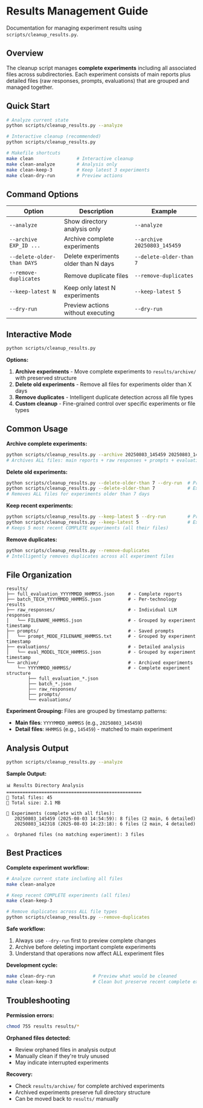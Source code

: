 # Results Management Guide

Documentation for managing experiment results using `scripts/cleanup_results.py`.

## Overview

The cleanup script manages **complete experiments** including all associated files across subdirectories. Each experiment consists of main reports plus detailed files (raw responses, prompts, evaluations) that are grouped and managed together.

## Quick Start

```bash
# Analyze current state
python scripts/cleanup_results.py --analyze

# Interactive cleanup (recommended)
python scripts/cleanup_results.py

# Makefile shortcuts
make clean                # Interactive cleanup
make clean-analyze        # Analysis only
make clean-keep-3         # Keep latest 3 experiments
make clean-dry-run        # Preview actions
```

## Command Options

| Option                     | Description                          | Example                     |
| -------------------------- | ------------------------------------ | --------------------------- |
| `--analyze`                | Show directory analysis only         | `--analyze`                 |
| `--archive EXP_ID ...`     | Archive complete experiments         | `--archive 20250803_145459` |
| `--delete-older-than DAYS` | Delete experiments older than N days | `--delete-older-than 7`     |
| `--remove-duplicates`      | Remove duplicate files               | `--remove-duplicates`       |
| `--keep-latest N`          | Keep only latest N experiments       | `--keep-latest 5`           |
| `--dry-run`                | Preview actions without executing    | `--dry-run`                 |

## Interactive Mode

```bash
python scripts/cleanup_results.py
```

**Options:**

1. **Archive experiments** - Move complete experiments to `results/archive/` with preserved structure
2. **Delete old experiments** - Remove all files for experiments older than X days
3. **Remove duplicates** - Intelligent duplicate detection across all file types
4. **Custom cleanup** - Fine-grained control over specific experiments or file types

## Common Usage

**Archive complete experiments:**

```bash
python scripts/cleanup_results.py --archive 20250803_145459 20250803_142259
# Archives ALL files: main reports + raw responses + prompts + evaluations
```

**Delete old experiments:**

```bash
python scripts/cleanup_results.py --delete-older-than 7 --dry-run  # Preview
python scripts/cleanup_results.py --delete-older-than 7            # Execute
# Removes ALL files for experiments older than 7 days
```

**Keep recent experiments:**

```bash
python scripts/cleanup_results.py --keep-latest 5 --dry-run        # Preview
python scripts/cleanup_results.py --keep-latest 5                  # Execute
# Keeps 5 most recent COMPLETE experiments (all their files)
```

**Remove duplicates:**

```bash
python scripts/cleanup_results.py --remove-duplicates
# Intelligently removes duplicates across all experiment files
```

## File Organization

```
results/
├── full_evaluation_YYYYMMDD_HHMMSS.json     # - Complete reports
├── batch_TECH_YYYYMMDD_HHMMSS.json          # - Per-technology results
├── raw_responses/                           # - Individual LLM responses
│   └── FILENAME_HHMMSS.json                 # - Grouped by experiment timestamp
├── prompts/                                 # - Saved prompts
│   └── prompt_MODE_FILENAME_HHMMSS.txt      # - Grouped by experiment timestamp
├── evaluations/                             # - Detailed analysis
│   └── eval_MODEL_TECH_HHMMSS.json          # - Grouped by experiment timestamp
└── archive/                                 # - Archived experiments
    └── YYYYMMDD_HHMMSS/                     # - Complete experiment structure
        ├── full_evaluation_*.json
        ├── batch_*.json
        ├── raw_responses/
        ├── prompts/
        └── evaluations/
```

**Experiment Grouping:** Files are grouped by timestamp patterns:

- **Main files**: `YYYYMMDD_HHMMSS` (e.g., `20250803_145459`)
- **Detail files**: `HHMMSS` (e.g., `145459`) - matched to main experiment

## Analysis Output

```bash
python scripts/cleanup_results.py --analyze
```

**Sample Output:**

```
📊 Results Directory Analysis
==================================================
📄 Total files: 45
💾 Total size: 2.1 MB

🧪 Experiments (complete with all files):
   20250803_145459 (2025-08-03 14:54:59): 8 files (2 main, 6 detailed)
   20250803_142318 (2025-08-03 14:23:18): 6 files (2 main, 4 detailed)

⚠️  Orphaned files (no matching experiment): 3 files
```

## Best Practices

**Complete experiment workflow:**

```bash
# Analyze current state including all files
make clean-analyze

# Keep recent COMPLETE experiments (all files)
make clean-keep-3

# Remove duplicates across ALL file types
python scripts/cleanup_results.py --remove-duplicates
```

**Safe workflow:**

1. Always use `--dry-run` first to preview complete changes
2. Archive before deleting important complete experiments
3. Understand that operations now affect ALL experiment files

**Development cycle:**

```bash
make clean-dry-run              # Preview what would be cleaned
make clean-keep-3               # Clean but preserve recent complete experiments
```

## Troubleshooting

**Permission errors:**

```bash
chmod 755 results results/*
```

**Orphaned files detected:**

- Review orphaned files in analysis output
- Manually clean if they're truly unused
- May indicate interrupted experiments

**Recovery:**

- Check `results/archive/` for complete archived experiments
- Archived experiments preserve full directory structure
- Can be moved back to `results/` manually

